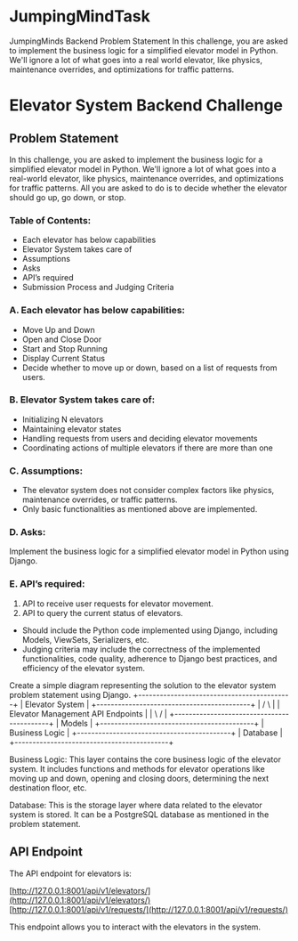 # JumpingMindTask
JumpingMinds Backend Problem Statement  In this challenge, you are asked to implement the business logic for a simplified elevator model in Python. We'll ignore a lot of what goes into a real world elevator, like physics, maintenance overrides, and optimizations for traffic patterns.
 # Elevator System Backend Challenge

## Problem Statement

In this challenge, you are asked to implement the business logic for a simplified elevator model in Python. We'll ignore a lot of what goes into a real-world elevator, like physics, maintenance overrides, and optimizations for traffic patterns. All you are asked to do is to decide whether the elevator should go up, go down, or stop.

### Table of Contents:

- Each elevator has below capabilities
- Elevator System takes care of
- Assumptions
- Asks
- API’s required
- Submission Process and Judging Criteria

### A. Each elevator has below capabilities:

- Move Up and Down
- Open and Close Door
- Start and Stop Running
- Display Current Status
- Decide whether to move up or down, based on a list of requests from users.

### B. Elevator System takes care of:

- Initializing N elevators
- Maintaining elevator states
- Handling requests from users and deciding elevator movements
- Coordinating actions of multiple elevators if there are more than one

### C. Assumptions:

- The elevator system does not consider complex factors like physics, maintenance overrides, or traffic patterns.
- Only basic functionalities as mentioned above are implemented.

### D. Asks:

Implement the business logic for a simplified elevator model in Python using Django.

### E. API’s required:

1. API to receive user requests for elevator movement.
2. API to query the current status of elevators.



- Should include the Python code implemented using Django, including Models, ViewSets, Serializers, etc.
- Judging criteria may include the correctness of the implemented functionalities, code quality, adherence to Django best practices, and efficiency of the elevator system.

Create a simple diagram representing the solution to the elevator system problem statement using Django.
+-------------------------------------------+ 
|             Elevator System               | 
+-------------------------------------------+ 
|               /            \              | 
|    Elevator Management    API Endpoints   |
|               \            /              |
+-------------------------------------------+
|               Models                      |
+-------------------------------------------+
|               Business Logic              |
+-------------------------------------------+
|               Database                    |
+-------------------------------------------+

Business Logic: This layer contains the core business logic of the elevator system. It includes functions and methods for elevator operations like moving up and down, opening and closing doors, determining the next destination floor, etc.

Database: This is the storage layer where data related to the elevator system is stored. It can be a PostgreSQL database as mentioned in the problem statement.


## API Endpoint

The API endpoint for elevators is:

[http://127.0.0.1:8001/api/v1/elevators/](http://127.0.0.1:8001/api/v1/elevators/)
[http://127.0.0.1:8001/api/v1/requests/](http://127.0.0.1:8001/api/v1/requests/)

This endpoint allows you to interact with the elevators in the system.

